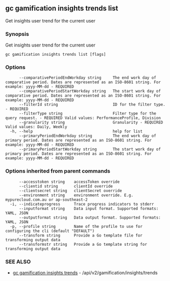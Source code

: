 ## gc gamification insights trends list

Get insights user trend for the current user

### Synopsis

Get insights user trend for the current user

```
gc gamification insights trends list [flags]
```

### Options

```
      --comparativePeriodEndWorkday string     The end work day of comparative period. Dates are represented as an ISO-8601 string. For example: yyyy-MM-dd - REQUIRED
      --comparativePeriodStartWorkday string   The start work day of comparative period. Dates are represented as an ISO-8601 string. For example: yyyy-MM-dd - REQUIRED
      --filterId string                        ID for the filter type. - REQUIRED
      --filterType string                      Filter type for the query request. - REQUIRED Valid values: PerformanceProfile, Division
      --granularity string                     Granularity - REQUIRED Valid values: Daily, Weekly
  -h, --help                                   help for list
      --primaryPeriodEndWorkday string         The end work day of primary period. Dates are represented as an ISO-8601 string. For example: yyyy-MM-dd - REQUIRED
      --primaryPeriodStartWorkday string       The start work day of primary period. Dates are represented as an ISO-8601 string. For example: yyyy-MM-dd - REQUIRED
```

### Options inherited from parent commands

```
      --accesstoken string    accessToken override
      --clientid string       clientId override
      --clientsecret string   clientSecret override
      --environment string    environment override. E.g. mypurecloud.com.au or ap-southeast-2
  -i, --indicateprogress      Trace progress indicators to stderr
      --inputformat string    Data input format. Supported formats: YAML, JSON
      --outputformat string   Data output format. Supported formats: YAML, JSON
  -p, --profile string        Name of the profile to use for configuring the cli (default "DEFAULT")
      --transform string      Provide a Go template file for transforming output data
      --transformstr string   Provide a Go template string for transforming output data
```

### SEE ALSO

* [gc gamification insights trends](gc_gamification_insights_trends.html)	 - /api/v2/gamification/insights/trends


